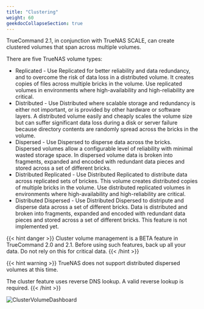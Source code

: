 ```yaml
---
title: "Clustering"
weight: 60
geekdocCollapseSection: true
---
```


TrueCommand 2.1, in conjunction with TrueNAS SCALE, can create clustered volumes that span across multiple volumes. 

There are five TrueNAS volume types:

+ Replicated - Use Replicated for better reliability and data redundancy, and to overcome the risk of data loss in a distributed volume. It creates copies of files across multiple bricks in the volume. Use replicated volumes in environments where high-availability and high-reliability are critical. 
+ Distributed - Use Distributed where scalable storage and redundancy is either not important, or is provided by other hardware or software layers. A distributed volume easily and cheaply scales the volume size but can suffer significant data loss during a disk or server failure because directory contents are randomly spread across the bricks in the volume.
+ Dispersed - Use Dispersed to disperse data across the bricks. Dispersed volumes allow a configurable level of reliability with minimal wasted storage space. In dispersed volume data is broken into fragments, expanded and encoded with redundant data pieces and stored across a set of different bricks.
+ Distributed Replicated - Use Distributed Replicated to distribute data across replicated sets of brickes. This volume creates distributed copies of multiple bricks in the volume. Use distributed replicated volumes in environments where high-availability and high-reliability are critical.
+ Distributed Dispersed - Use Distributed Dispersed to distripute and disperse data across a set of different bricks. Data is distributed and broken into fragments, expanded and encoded with redundant data pieces and stored across a set of different bricks. This feature is not implemented yet.


{{< hint danger >}}
Cluster volume management is a BETA feature in TrueCommand 2.0 and 2.1. 
Before using such features, back up all your data. 
Do not rely on this for critical data.
{{< /hint >}}

{{< hint warning >}}
TrueNAS does not support distributed dispersed volumes at this time.

The cluster feature uses reverse DNS lookup. A valid reverse lookup is required.
{{< /hint >}} 


![ClusterVolumeDashboard](/images/TrueCommand/2.1/ClusterVolumeDashboard.png "ClusterVolumeDashboard")
